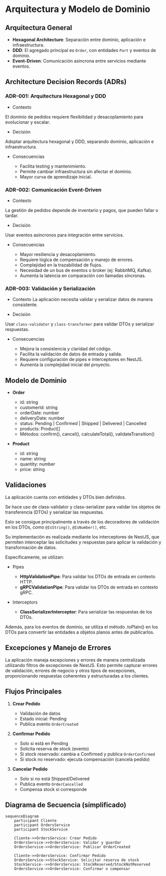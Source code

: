 # Arquitectura y Modelo de Dominio

## Arquitectura General

- **Hexagonal Architecture**: Separación entre dominio, aplicación e infraestructura.
- **DDD**: El agregado principal es `Order`, con entidades `Part` y eventos de dominio.
- **Event-Driven**: Comunicación asíncrona entre servicios mediante eventos.

## Architecture Decision Records (ADRs)

### ADR-001: Arquitectura Hexagonal y DDD

- Contexto

El dominio de pedidos requiere flexibilidad y desacoplamiento para evolucionar y escalar.

- Decisión

Adoptar arquitectura hexagonal y DDD, separando dominio, aplicación e infraestructura.

- Consecuencias

  - Facilita testing y mantenimiento.
  - Permite cambiar infraestructura sin afectar el dominio.
  - Mayor curva de aprendizaje inicial.

### ADR-002: Comunicación Event-Driven

- Contexto

La gestión de pedidos depende de inventario y pagos, que pueden fallar o tardar.

- Decisión

Usar eventos asíncronos para integración entre servicios.

- Consecuencias

  - Mayor resiliencia y desacoplamiento.
  - Requiere lógica de compensación y manejo de errores.
  - Complejidad en la trazabilidad de flujos.
  - Necesidad de un bus de eventos o broker (ej: RabbitMQ, Kafka).
  - Aumenta la latencia en comparación con llamadas síncronas.

### ADR-003: Validación y Serialización

- Contexto
La aplicación necesita validar y serializar datos de manera consistente.

- Decisión

Usar `class-validator` y `class-transformer` para validar DTOs y serializar respuestas.

- Consecuencias

  - Mejora la consistencia y claridad del código.
  - Facilita la validación de datos de entrada y salida.
  - Requiere configuración de pipes e interceptores en NestJS.
  - Aumenta la complejidad inicial del proyecto.

## Modelo de Dominio

- **Order**
  - id: string
  - customerId: string
  - orderDate: number
  - deliveryDate: number
  - status: Pending | Confirmed | Shipped | Delivered | Cancelled
  - products: Product[]
  - Métodos: confirm(), cancel(), calculateTotal(), validateTransition()

- **Product**
  - id: string
  - name: string
  - quantity: number
  - price: string

## Validaciones

La aplicación cuenta con entidades y DTOs bien definidos.

Se hace uso de class-validator y class-serializer para validar los objetos de transferencia (DTOs) y serializar las respuestas.

Esto se consigue principalmente a través de los decoradores de validación en los DTOs, como `@IsString()`, `@IsNumber()`, etc.

Su implementación es realizada mediante los interceptores de NestJS, que permiten interceptar las solicitudes y respuestas para aplicar la validación y transformación de datos.

Específicamente, se utilizan:

- Pipes
  - **HttpValidationPipe**: Para validar los DTOs de entrada en contexto HTTP.
  - **gRPCValidationPipe**: Para validar los DTOs de entrada en contexto gRPC.

- Interceptors
  - **ClassSerializerInterceptor**: Para serializar las respuestas de los DTOs.

Además, para los eventos de dominio, se utiliza el método .toPlain() en los DTOs para convertir las entidades a objetos planos antes de publicarlos.

## Excepciones y Manejo de Errores

La aplicación maneja excepciones y errores de manera centralizada utilizando filtros de excepciones de NestJS.
Esto permite capturar errores de validación, errores de negocio y otros tipos de excepciones, proporcionando respuestas coherentes y estructuradas a los clientes.

## Flujos Principales

1. **Crear Pedido**
   - Validación de datos
   - Estado inicial: Pending
   - Publica evento `OrderCreated`

2. **Confirmar Pedido**
   - Solo si está en Pending
   - Solicita reserva de stock (evento)
   - Si stock reservado: cambia a Confirmed y publica `OrderConfirmed`
   - Si stock no reservado: ejecuta compensación (cancela pedido)

3. **Cancelar Pedido**
   - Solo si no está Shipped/Delivered
   - Publica evento `OrderCancelled`
   - Compensa stock si corresponde

## Diagrama de Secuencia (simplificado)

```mermaid
sequenceDiagram
    participant Cliente
    participant OrdersService
    participant StockService

    Cliente->>OrdersService: Crear Pedido
    OrdersService->>OrdersService: Validar y guardar
    OrdersService->>OrdersService: Publicar OrderCreated

    Cliente->>OrdersService: Confirmar Pedido
    OrdersService->>StockService: Solicitar reserva de stock
    StockService-->>OrdersService: StockReserved/StockNotReserved
    OrdersService->>OrdersService: Confirmar o compensar
```

